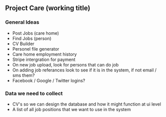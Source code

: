 ## Project Care (working title)

### General Ideas
- Post Jobs (care home)
- Find Jobs (person)
- CV Builder
- Personel file generator
- Care home employment history
- Stripe intergration for payment
- On new job upload, look for persons that can do job
- On adding job referances look to see if it is in the system, if not email / sms them?
- Facebook / Google / Twitter logins?

### Data we need to collect
- CV's so we can design the database and how it might function at ui level
- A list of all job positions that we want to use in the system
